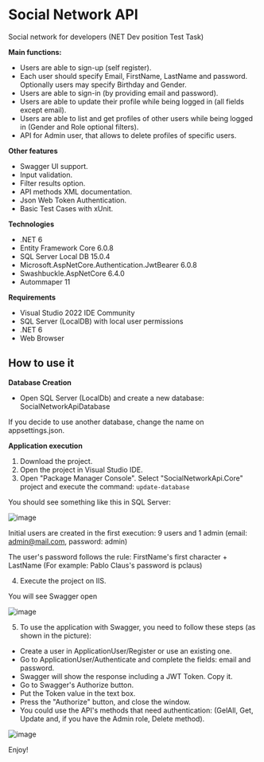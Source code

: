 # Social Network API

Social network for developers (NET Dev position Test Task)

**Main functions:**

- Users are able to sign-up (self register).
- Each user should specify Email, FirstName, LastName and password. Optionally users may specify Birthday and Gender.
- Users are able to sign-in (by providing email and password).
- Users are able to update their profile while being logged in (all fields except email).
- Users are able to list and get profiles of other users while being logged in (Gender and Role optional filters).
- API for Admin user, that allows to delete profiles of specific users.

**Other features**

- Swagger UI support.
- Input validation.
- Filter results option.
- API methods XML documentation.
- Json Web Token Authentication.
- Basic Test Cases with xUnit.

**Technologies**
- .NET 6
- Entity Framework Core 6.0.8
- SQL Server Local DB 15.0.4
- Microsoft.AspNetCore.Authentication.JwtBearer 6.0.8
- Swashbuckle.AspNetCore 6.4.0
- Autommaper 11

**Requirements**

- Visual Studio 2022 IDE Community
- SQL Server (LocalDB) with local user permissions
- .NET 6
- Web Browser

## **How to use it**

**Database Creation**

- Open SQL Server (LocalDb) and create a new database: SocialNetworkApiDatabase

If you decide to use another database, change the name on appsettings.json.

**Application execution**

1. Download the project.
2. Open the project in Visual Studio IDE.
3. Open "Package Manager Console". Select "SocialNetworkApi.Core" project and execute the command: 
`update-database`

You should see something like this in SQL Server:

![image](https://user-images.githubusercontent.com/14250936/173121654-4b556230-4e7c-491b-b583-50f2753b78b5.png)

Initial users are created in the first execution: 9 users and 1 admin (email: admin@mail.com, password: admin)

The user's password follows the rule: FirstName's first character + LastName (For example: Pablo Claus's password is pclaus)

4. Execute the project on IIS.

You will see Swagger open

![image](https://user-images.githubusercontent.com/14250936/173207776-40021b51-7b61-4658-a578-44eb909c433e.png)

5. To use the application with Swagger, you need to follow these steps (as shown in the picture):
- Create a user in ApplicationUser/Register or use an existing one.
- Go to ApplicationUser/Authenticate and complete the fields: email and password.
- Swagger will show the response including a JWT Token. Copy it.
- Go to Swagger's Authorize button.
- Put the Token value in the text box.
- Press the "Authorize" button, and close the window.
- You could use the API's methods that need authentication: (GelAll, Get, Update and, if you have the Admin role, Delete method).

![image](https://user-images.githubusercontent.com/14250936/173207977-d84aede2-80db-40e8-8d29-ebc5f3da99df.png)

Enjoy!

